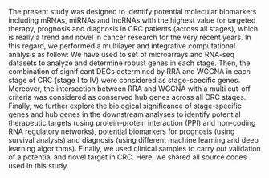 The present study was designed to identify potential molecular biomarkers including mRNAs, miRNAs and lncRNAs with the highest value for targeted therapy, prognosis and diagnosis in CRC patients (across all stages), which is really a trend and novel in cancer research for the very recent years. In this regard, we performed a multilayer and integrative computational analysis as follow: 
We have used to set of microarrays and RNA-seq datasets to analyze and determine robust genes in each stage. Then, the combination of significant DEGs determined by RRA and WGCNA in each stage of CRC (stage I to IV) were considered as stage-specific genes. Moreover, the intersection between RRA and WGCNA with a multi cut-off criteria was considered as conserved hub genes across all CRC stages. Finally, we further explore the biological significance of stage-specific genes and hub genes in the downstream analyses to identify potential therapeutic targets (using protein–protein interaction (PPI) and non-coding RNA regulatory networks), potential biomarkers for prognosis (using survival analysis) and diagnosis (using different machine learning and deep learning algorithms). Finally, we used clinical samples to carry out validation of a potential and novel target in CRC. Here, we shared all source codes used in this study. 
